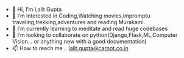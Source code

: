 - 👋 Hi, I’m Lalit Gupta
- 👀 I’m interested in Coding,Watching movies,impromptu traveling,trekking,adventures and reading Murakami.
- 🌱 I’m currently learning to meditate and read huge codebases 
- 💞️ I’m looking to collaborate on python(Django,Flask,ML,Computer Vision... or anything new with a good documentation)
- 📫 How to reach me .. lalit.gupta@carnot.co.in

<!---
lalit2203/lalit2203 is a ✨ special ✨ repository because its `README.md` (this file) appears on your GitHub profile.
You can click the Preview link to take a look at your changes.
--->
